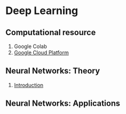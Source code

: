 # Deep Learning

## Сomputational resource

1. Google Colab
2. [Google Cloud Platform](google_cloud_platform.md)

## Neural Networks: Theory
1. [Introduction](materials/DeepLearning_Lecture1_Introduction.pdf)

## Neural Networks: Applications